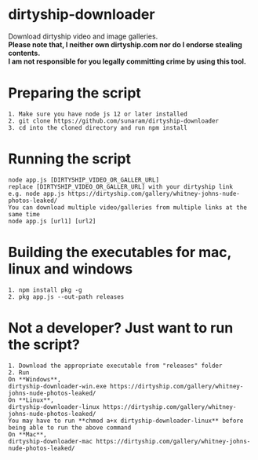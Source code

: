 # dirtyship-downloader
Download dirtyship video and image galleries.  
__Please note that, I neither own dirtyship.com nor do I endorse stealing contents.__  
__I am not responsible for you legally committing crime by using this tool.__  

# Preparing the script  
```
1. Make sure you have node js 12 or later installed  
2. git clone https://github.com/sunaram/dirtyship-downloader  
3. cd into the cloned directory and run npm install  
```

# Running the script
```
node app.js [DIRTYSHIP_VIDEO_OR_GALLER_URL]  
replace [DIRTYSHIP_VIDEO_OR_GALLER_URL] with your dirtyship link
e.g. node app.js https://dirtyship.com/gallery/whitney-johns-nude-photos-leaked/
You can download multiple video/galleries from multiple links at the same time  
node app.js [url1] [url2]  
```

# Building the executables for mac, linux and windows
```
1. npm install pkg -g
2. pkg app.js --out-path releases
```

# Not a developer? Just want to run the script?
```
1. Download the appropriate executable from "releases" folder
2. Run
On **Windows**,
dirtyship-downloader-win.exe https://dirtyship.com/gallery/whitney-johns-nude-photos-leaked/
On **Linux**,
dirtyship-downloader-linux https://dirtyship.com/gallery/whitney-johns-nude-photos-leaked/
You may have to run **chmod a+x dirtyship-downloader-linux** before being able to run the above command
On **Mac**,
dirtyship-downloader-mac https://dirtyship.com/gallery/whitney-johns-nude-photos-leaked/
```
